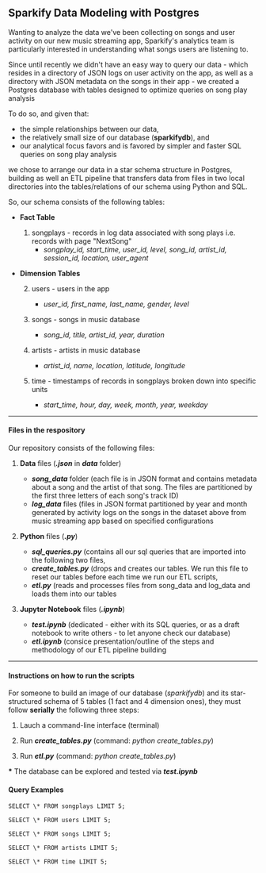 ## Sparkify Data Modeling with Postgres

Wanting to analyze the data we've been collecting on songs and user activity on our new music streaming app, Sparkify's analytics team is particularly interested in understanding what songs users are listening to. 

Since until recently we didn't have an easy way to query our data - which resides in a directory of JSON logs on user activity on the app, as well as a directory with JSON metadata on the songs in their app - we created a Postgres database with tables designed to optimize queries on song play analysis

To do so, and given that:

- the simple relationships between our data,
- the relatively small size of our database (**sparkifydb**), and
- our analytical focus favors and is favored by simpler and faster SQL queries on song play analysis

we chose to arrange our data in a star schema structure in Postgres, building as well an ETL pipeline that transfers data from files in two local directories into the tables/relations of our schema using Python and SQL.

So, our schema consists of the following tables:

- **Fact Table**
    
    1. songplays - records in log data associated with song plays i.e. records with page "NextSong"
        - *songplay_id, start_time, user_id, level, song_id, artist_id, session_id, location, user_agent*

- **Dimension Tables**
    
    2. users - users in the app
        - *user_id, first_name, last_name, gender, level*
    
    3. songs - songs in music database
        - *song_id, title, artist_id, year, duration*
    
    4. artists - artists in music database
        - *artist_id, name, location, latitude, longitude*
    
    5. time - timestamps of records in songplays broken down into specific units
        - *start_time, hour, day, week, month, year, weekday*
        
--------------------

#### Files in the respository

Our repository consists of the following files:

1. **Data** files (***.json*** in ***data*** folder)
    - ***song_data*** folder (each file is in JSON format and contains metadata about a song and the artist of that song. The files are partitioned by the first three letters of each song's track ID)
    - ***log_data*** files (files in JSON format partitioned by year and month generated by activity logs on the songs in the dataset above from music streaming app based on specified configurations
     
2. **Python** files (***.py***)
    - ***sql_queries.py*** (contains all our sql queries that are imported into the following two files,
    - ***create_tables.py*** (drops and creates our tables. We run this file to reset our tables before each time we run our ETL scripts,
    - ***etl.py*** (reads and processes files from song_data and log_data and loads them into our tables
    
3. **Jupyter Notebook** files (***.ipynb***)
    - ***test.ipynb*** (dedicated - either with its SQL queries, or as a draft notebook to write others - to let anyone check our database)
    - ***etl.ipynb*** (consice presentation/outline of the steps and methodology of our ETL pipeline building

---------------------

#### Instructions on how to run the scripts
For someone to build an image of our database (*sparkifydb*) and its star-structured schema of 5 tables (1 fact and 4 dimension ones), they must follow **serially** the following three steps:
   
   1. Lauch a command-line interface (terminal)
   
   2. Run ***create_tables.py*** (command: *python create_tables.py*)
   
   3. Run ***etl.py*** (command: *python create_tables.py*)
   
**\*** The database can be explored and tested via ***test.ipynb***

#### Query Examples

    SELECT \* FROM songplays LIMIT 5;

    SELECT \* FROM users LIMIT 5;

    SELECT \* FROM songs LIMIT 5;

    SELECT \* FROM artists LIMIT 5;

    SELECT \* FROM time LIMIT 5;

